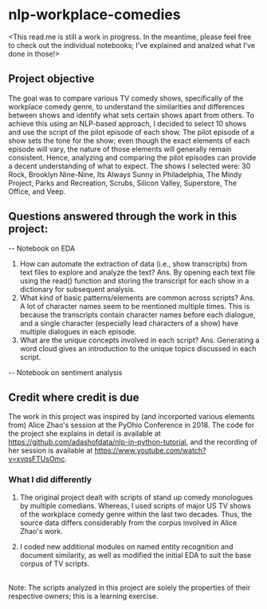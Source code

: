 # nlp-workplace-comedies

<This read.me is still a work in progress.
 In the meantime, please feel free to check out the individual notebooks; I've explained and analzed what I've done in those!>

 ## Project objective
 The goal was to compare various TV comedy shows, specifically of the workplace comedy genre, to understand the similarities and differences between shows and identify what sets certain shows apart from others. To achieve this using an NLP-based approach, I decided to select 10 shows and use the script of the pilot episode of each show.
 The pilot episode of a show sets the tone for the show; even though the exact elements of each episode will vary, the nature of those elements will generally remain consistent. Hence, analyzing and comparing the pilot episodes can provide a decent understanding of what to expect.
 The shows I selected were: 30 Rock, Brooklyn Nine-Nine, Its Always Sunny in Philadelphia, The Mindy Project, Parks and Recreation, Scrubs, Silicon Valley, Superstore, The Office, and Veep.
 
 ## Questions answered through the work in this project:
 -- Notebook on EDA
 1. How can automate the extraction of data (i.e., show transcripts) from text files to explore and analyze the text?
 Ans. By opening each text file using the read() function and storing the transcript for each show in a dictionary for subsequent analysis.
 2. What kind of basic patterns/elements are common across scripts?
 Ans. A lot of character names seem to be mentioned multiple times. This is because the transcripts contain character names before each dialogue, and a single character (especially lead characters of a show) have multiple dialogues in each episode. 
 3. What are the unique concepts involved in each script?
 Ans. Generating a word cloud gives an introduction to the unique topics discussed in each script.
 
 -- Notebook on sentiment analysis
 
 ## Credit where credit is due
 The work in this project was inspired by (and incorported various elements from) Alice Zhao's session at the PyOhio Conference in 2018. The code for the project she explains in detail is available at https://github.com/adashofdata/nlp-in-python-tutorial, and the recording of her session is available at https://www.youtube.com/watch?v=xvqsFTUsOmc.
### What I did differently
1. The original project dealt with scripts of stand up comedy monologues by multiple comedians. Whereas, I used scripts of major US TV shows of the workplace comedy genre within the last two decades. Thus, the source data differs considerably from the corpus involved in Alice Zhao's work.
 
2. I coded new additional modules on named entity recognition and document similarity,  as well as modified the initial EDA to suit the base corpus of TV scripts.
 <br>
 Note: The scripts analyzed in this project are solely the properties of their respective owners; this is a learning exercise.
 
